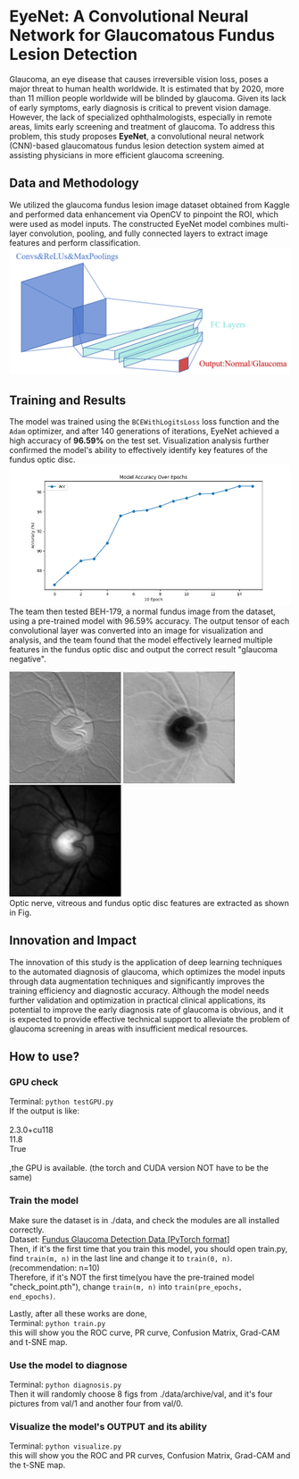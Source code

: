 # EyeNet: A Convolutional Neural Network for Glaucomatous Fundus Lesion Detection

Glaucoma, an eye disease that causes irreversible vision loss, poses a major threat to human health worldwide. It is estimated that by 2020, more than 11 million people worldwide will be blinded by glaucoma. Given its lack of early symptoms, early diagnosis is critical to prevent vision damage. However, the lack of specialized ophthalmologists, especially in remote areas, limits early screening and treatment of glaucoma. To address this problem, this study proposes **EyeNet**, a convolutional neural network (CNN)-based glaucomatous fundus lesion detection system aimed at assisting physicians in more efficient glaucoma screening.

## Data and Methodology
We utilized the glaucoma fundus lesion image dataset obtained from Kaggle and performed data enhancement via OpenCV to pinpoint the ROI, which were used as model inputs. The constructed EyeNet model combines multi-layer convolution, pooling, and fully connected layers to extract image features and perform classification.<br />
![avatar](demo/construct.png)

## Training and Results
The model was trained using the `BCEWithLogitsLoss` loss function and the `Adam` optimizer, and after 140 generations of iterations, EyeNet achieved a high accuracy of **96.59%** on the test set. Visualization analysis further confirmed the model's ability to effectively identify key features of the fundus optic disc.<br />
![avatar](demo/AccuracyCurve.png)
<br />
The team then tested BEH-179, a normal fundus image from the dataset, using a pre-trained model with 96.59% accuracy. The output tensor of each convolutional layer was converted into an image for visualization and analysis, and the team found that the model effectively learned multiple features in the fundus optic disc and output the correct result "glaucoma negative".<br />
                        
![avatar](demo/kernal1.png)
![avatar](demo/kernal2.png)
![avatar](demo/kernal3.png)
<br />
Optic nerve, vitreous and fundus optic disc features are extracted as shown in Fig.
## Innovation and Impact
The innovation of this study is the application of deep learning techniques to the automated diagnosis of glaucoma, which optimizes the model inputs through data augmentation techniques and significantly improves the training efficiency and diagnostic accuracy. Although the model needs further validation and optimization in practical clinical applications, its potential to improve the early diagnosis rate of glaucoma is obvious, and it is expected to provide effective technical support to alleviate the problem of glaucoma screening in areas with insufficient medical resources.
<br />
## How to use?
### GPU check
Terminal: `python testGPU.py`<br />
If the output is like:<br />
<br>
2.3.0+cu118<br />
11.8<br />
True<br />
<br>
,the GPU is available. (the torch and CUDA version NOT have to be the same)<br />

### Train the model
Make sure the dataset is in ./data, and check the modules are all installed correctly.<br />
Dataset: [Fundus Glaucoma Detection Data [PyTorch format]](https://www.kaggle.com/datasets/sabari50312/fundus-pytorch "Fundus Glaucoma Detection Data [PyTorch format]")<br>
Then, if it's the first time that you train this model, you should open train.py, find `train(m, n)` in the last line and change it to `train(0, n)`.(recommendation: n=10)<br />
Therefore, if it's NOT the first time(you have the pre-trained model "check_point.pth"), change `train(m, n)` into `train(pre_epochs, end_epochs)`.<br />

Lastly, after all these works are done, <br />
Terminal: `python train.py`<br />
this will show you the ROC curve, PR curve, Confusion Matrix, Grad-CAM and t-SNE map.

### Use the model to diagnose
Terminal: `python diagnosis.py`<br />
Then it will randomly choose 8 figs from ./data/archive/val, and it's four pictures from val/1 and another four from val/0.<br />

### Visualize the model's OUTPUT and its ability
Terminal: `python visualize.py`<br />
this will show you the ROC and PR curves, Confusion Matrix, Grad-CAM and the t-SNE map.
